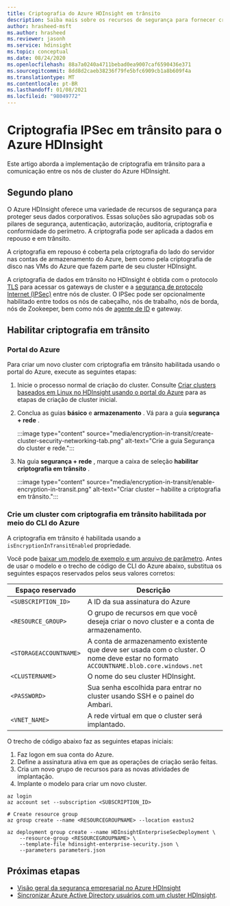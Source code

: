 ```yaml
---
title: Criptografia do Azure HDInsight em trânsito
description: Saiba mais sobre os recursos de segurança para fornecer criptografia em trânsito para o cluster HDInsight do Azure.
author: hrasheed-msft
ms.author: hrasheed
ms.reviewer: jasonh
ms.service: hdinsight
ms.topic: conceptual
ms.date: 08/24/2020
ms.openlocfilehash: 88a7a0240a4711bebad0ea9007caf6590436e371
ms.sourcegitcommit: 8dd8d2caeb38236f79fe5bfc6909cb1a8b609f4a
ms.translationtype: MT
ms.contentlocale: pt-BR
ms.lasthandoff: 01/08/2021
ms.locfileid: "98049772"
---
```

# <a name="ipsec-encryption-in-transit-for-azure-hdinsight"></a>Criptografia IPSec em trânsito para o Azure HDInsight

Este artigo aborda a implementação de criptografia em trânsito para a comunicação entre os nós de cluster do Azure HDInsight.

## <a name="background"></a>Segundo plano

O Azure HDInsight oferece uma variedade de recursos de segurança para proteger seus dados corporativos. Essas soluções são agrupadas sob os pilares de segurança, autenticação, autorização, auditoria, criptografia e conformidade do perímetro. A criptografia pode ser aplicada a dados em repouso e em trânsito.

A criptografia em repouso é coberta pela criptografia do lado do servidor nas contas de armazenamento do Azure, bem como pela criptografia de disco nas VMs do Azure que fazem parte de seu cluster HDInsight.

A criptografia de dados em trânsito no HDInsight é obtida com o protocolo [TLS](../transport-layer-security.md) para acessar os gateways de cluster e a [segurança de protocolo Internet (IPSec)](https://wikipedia.org/wiki/IPsec) entre nós de cluster. O IPSec pode ser opcionalmente habilitado entre todos os nós de cabeçalho, nós de trabalho, nós de borda, nós de Zookeeper, bem como nós de [agente de ID](./identity-broker.md) e gateway.

## <a name="enable-encryption-in-transit"></a>Habilitar criptografia em trânsito

### <a name="azure-portal"></a>Portal do Azure

Para criar um novo cluster com criptografia em trânsito habilitada usando o portal do Azure, execute as seguintes etapas:

1. Inicie o processo normal de criação do cluster. Consulte [Criar clusters baseados em Linux no HDInsight usando o portal do Azure](../hdinsight-hadoop-create-linux-clusters-portal.md) para as etapas de criação de cluster inicial.
1. Conclua as guias **básico** e **armazenamento** . Vá para a guia **segurança + rede** .

    :::image type="content" source="media/encryption-in-transit/create-cluster-security-networking-tab.png" alt-text="Crie a guia Segurança do cluster e rede.":::

1. Na guia **segurança + rede** , marque a caixa de seleção **habilitar criptografia em trânsito** .

    :::image type="content" source="media/encryption-in-transit/enable-encryption-in-transit.png" alt-text="Criar cluster – habilite a criptografia em trânsito.":::

### <a name="create-a-cluster-with-encryption-in-transit-enabled-through-the-azure-cli"></a>Crie um cluster com criptografia em trânsito habilitada por meio do CLI do Azure

A criptografia em trânsito é habilitada usando a `isEncryptionInTransitEnabled` propriedade.

Você pode [baixar um modelo de exemplo e um arquivo de parâmetro](https://github.com/Azure-Samples/hdinsight-enterprise-security). Antes de usar o modelo e o trecho de código de CLI do Azure abaixo, substitua os seguintes espaços reservados pelos seus valores corretos:

| Espaço reservado | Descrição |
|---|---|
| `<SUBSCRIPTION_ID>` | A ID da sua assinatura do Azure |
| `<RESOURCE_GROUP>` | O grupo de recursos em que você deseja criar o novo cluster e a conta de armazenamento. |
| `<STORAGEACCOUNTNAME>` | A conta de armazenamento existente que deve ser usada com o cluster. O nome deve estar no formato `ACCOUNTNAME.blob.core.windows.net` |
| `<CLUSTERNAME>` | O nome do seu cluster HDInsight. |
| `<PASSWORD>` | Sua senha escolhida para entrar no cluster usando SSH e o painel do Ambari. |
| `<VNET_NAME>` | A rede virtual em que o cluster será implantado. |

O trecho de código abaixo faz as seguintes etapas iniciais:

1. Faz logon em sua conta do Azure.
1. Define a assinatura ativa em que as operações de criação serão feitas.
1. Cria um novo grupo de recursos para as novas atividades de implantação.
1. Implante o modelo para criar um novo cluster.

```azurecli
az login
az account set --subscription <SUBSCRIPTION_ID>

# Create resource group
az group create --name <RESOURCEGROUPNAME> --location eastus2

az deployment group create --name HDInsightEnterpriseSecDeployment \
    --resource-group <RESOURCEGROUPNAME> \
    --template-file hdinsight-enterprise-security.json \
    --parameters parameters.json
```

## <a name="next-steps"></a>Próximas etapas

* [Visão geral da segurança empresarial no Azure HDInsight](hdinsight-security-overview.md)
* [Sincronizar Azure Active Directory usuários com um cluster HDInsight](../disk-encryption.md).
